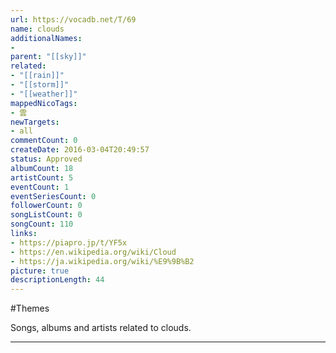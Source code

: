 ```yaml
---
url: https://vocadb.net/T/69
name: clouds
additionalNames: 
- 
parent: "[[sky]]"
related:
- "[[rain]]"
- "[[storm]]"
- "[[weather]]"
mappedNicoTags:
- 雲
newTargets:
- all
commentCount: 0
createDate: 2016-03-04T20:49:57
status: Approved
albumCount: 18
artistCount: 5
eventCount: 1
eventSeriesCount: 0
followerCount: 0
songListCount: 0
songCount: 110
links: 
- https://piapro.jp/t/YF5x
- https://en.wikipedia.org/wiki/Cloud
- https://ja.wikipedia.org/wiki/%E9%9B%B2
picture: true
descriptionLength: 44
---
```


#Themes

Songs, albums and artists related to clouds.

---

